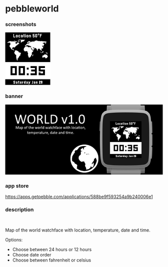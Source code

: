 # pebbleworld
### screenshots

![basalt.png](/assets/basalt.png)

### banner

![banner.png](/assets/banner.png)

### app store

https://apps.getpebble.com/applications/588be9f593254a9b240006e1

### description
<br />

Map of the world watchface with location, temperature, date and time.
<br />

Options:
 - Choose between 24 hours or 12 hours
 - Choose date order
 - Choose between fahrenheit or celsius
